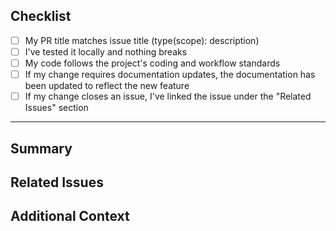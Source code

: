 ## Checklist

- [ ] My PR title matches issue title (type(scope): description)
- [ ] I've tested it locally and nothing breaks
- [ ] My code follows the project's coding and workflow standards
- [ ] If my change requires documentation updates, the documentation has been updated to reflect the new feature
- [ ] If my change closes an issue, I've linked the issue under the "Related Issues" section

---

## Summary

<!-- Describe your changes -->

## Related Issues

<!-- #Issue IDs -->

## Additional Context

<!-- Add any other context or screenshots -->
